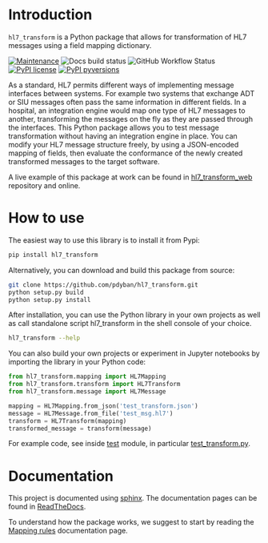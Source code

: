 # Introduction

``hl7_transform`` is a Python package that allows for transformation of HL7 messages
using a field mapping dictionary.

[![Maintenance](https://img.shields.io/badge/Maintained%3F-yes-green.svg)](https://GitHub.com/Naereen/StrapDown.js/graphs/commit-activity) ![Docs build status](https://readthedocs.org/projects/hl7-transform/badge/?version=latest) ![GitHub Workflow Status](https://img.shields.io/github/workflow/status/pdyban/hl7_transform/CI) [![PyPI license](https://img.shields.io/pypi/l/hl7-transform.svg)](https://pypi.python.org/pypi/hl7-transform/) [![PyPI pyversions](https://img.shields.io/pypi/pyversions/hl7-transform.svg)](https://pypi.python.org/pypi/hl7-transform/)

As a standard, HL7 permits different ways of implementing message interfaces
between systems. For example two systems that exchange ADT or SIU messages often
pass the same information in different fields.
In a hospital, an integration engine would map one type of HL7 messages
to another, transforming the messages on the fly as they are passed through
the interfaces.
This Python package allows you to test message transformation without having
an integration engine in place. You can modify your HL7 message structure freely,
by using a JSON-encoded mapping of fields,
then evaluate the conformance of the newly created transformed messages
to the target software.

A live example of this package at work can be found in [hl7_transform_web](https://github.com/pdyban/hl7_transform_web) repository and online.

# How to use

The easiest way to use this library is to install it from Pypi:

```py
pip install hl7_transform
```

Alternatively, you can download and build this package from source:

```bash
git clone https://github.com/pdyban/hl7_transform.git
python setup.py build
python setup.py install
```

After installation, you can use the Python library in your own projects as well as call standalone script hl7_transform in the shell console of your choice.

```bash
hl7_transform --help
```

You can also build your own projects or experiment in Jupyter notebooks by importing the library in your Python code:

```py
from hl7_transform.mapping import HL7Mapping
from hl7_transform.transform import HL7Transform
from hl7_transform.message import HL7Message

mapping = HL7Mapping.from_json('test_transform.json')
message = HL7Message.from_file('test_msg.hl7')
transform = HL7Transform(mapping)
transformed_message = transform(message)
```

For example code, see inside [test](hl7_transform/test) module, in particular [test_transform.py](hl7_transform/test/test_transform.py).

# Documentation

This project is documented using [sphinx](https://www.sphinx-doc.org). The documentation pages can be found in [ReadTheDocs](https://hl7-transform.readthedocs.io/en/latest/).

To understand how the package works, we suggest to start by reading the [Mapping rules](https://hl7-transform.readthedocs.io/en/latest/mapping.html) documentation page.
